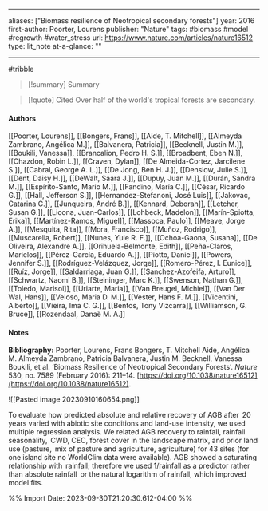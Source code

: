   
---
aliases: ["Biomass resilience of Neotropical secondary forests"] 
year: 2016 
first-author: Poorter, Lourens
publisher: "Nature" 
tags: #biomass #model #regrowth #water_stress
url: https://www.nature.com/articles/nature16512 
type: lit_note
at-a-glance: ""

--- 
#tribble
>[!summary] Summary
> 

>[!quote] Cited
> Over half of the world's tropical forests are secondary.

#### Authors
[[Poorter, Lourens]], [[Bongers, Frans]], [[Aide, T. Mitchell]], [[Almeyda Zambrano, Angélica M.]], [[Balvanera, Patricia]], [[Becknell, Justin M.]], [[Boukili, Vanessa]], [[Brancalion, Pedro H. S.]], [[Broadbent, Eben N.]], [[Chazdon, Robin L.]], [[Craven, Dylan]], [[De Almeida-Cortez, Jarcilene S.]], [[Cabral, George A. L.]], [[De Jong, Ben H. J.]], [[Denslow, Julie S.]], [[Dent, Daisy H.]], [[DeWalt, Saara J.]], [[Dupuy, Juan M.]], [[Durán, Sandra M.]], [[Espírito-Santo, Mario M.]], [[Fandino, María C.]], [[César, Ricardo G.]], [[Hall, Jefferson S.]], [[Hernandez-Stefanoni, José Luis]], [[Jakovac, Catarina C.]], [[Junqueira, André B.]], [[Kennard, Deborah]], [[Letcher, Susan G.]], [[Licona, Juan-Carlos]], [[Lohbeck, Madelon]], [[Marín-Spiotta, Erika]], [[Martínez-Ramos, Miguel]], [[Massoca, Paulo]], [[Meave, Jorge A.]], [[Mesquita, Rita]], [[Mora, Francisco]], [[Muñoz, Rodrigo]], [[Muscarella, Robert]], [[Nunes, Yule R. F.]], [[Ochoa-Gaona, Susana]], [[De Oliveira, Alexandre A.]], [[Orihuela-Belmonte, Edith]], [[Peña-Claros, Marielos]], [[Pérez-García, Eduardo A.]], [[Piotto, Daniel]], [[Powers, Jennifer S.]], [[Rodríguez-Velázquez, Jorge]], [[Romero-Pérez, I. Eunice]], [[Ruíz, Jorge]], [[Saldarriaga, Juan G.]], [[Sanchez-Azofeifa, Arturo]], [[Schwartz, Naomi B.]], [[Steininger, Marc K.]], [[Swenson, Nathan G.]], [[Toledo, Marisol]], [[Uriarte, Maria]], [[Van Breugel, Michiel]], [[Van Der Wal, Hans]], [[Veloso, Maria D. M.]], [[Vester, Hans F. M.]], [[Vicentini, Alberto]], [[Vieira, Ima C. G.]], [[Bentos, Tony Vizcarra]], [[Williamson, G. Bruce]], [[Rozendaal, Danaë M. A.]]

#### Notes
**Bibliography:** Poorter, Lourens, Frans Bongers, T. Mitchell Aide, Angélica M. Almeyda Zambrano, Patricia Balvanera, Justin M. Becknell, Vanessa Boukili, et al. ‘Biomass Resilience of Neotropical Secondary Forests’. _Nature_ 530, no. 7589 (February 2016): 211–14. [https://doi.org/10.1038/nature16512](https://doi.org/10.1038/nature16512). 

  
![[Pasted image 20230910160654.png]]

To evaluate how predicted absolute and relative recovery of AGB after  20 years varied with abiotic site conditions and land-use intensity, we used multiple regression analysis. We related AGB recovery to rainfall, rainfall seasonality,  CWD, CEC, forest cover in the landscape matrix, and prior land use (pasture,  mix of pasture and agriculture, agriculture) for 43 sites (for one island site no WorldClim data were available). AGB showed a saturating relationship with  rainfall; therefore we used 1/rainfall as a predictor rather than absolute rainfall  or the natural logarithm of rainfall, which improved model fits.

%% Import Date: 2023-09-30T21:20:30.612-04:00 %%
